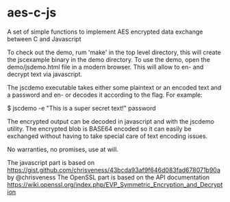 # aes-c-js
A set of simple functions to implement AES encrypted data exchange between C and Javascript

To check out the demo, rum 'make' in the top level directory, this will create the jscexample binary in the demo directory. To use the demo, open the demo/jsdemo.html file in a modern browser. This will allow to en- and decrypt text via javascript.

The jscdemo executable takes either some plaintext or an encoded text and a password and en- or decodes it according to the flag. For example:

$ jscdemo -e "This is a super secret text!" password

The encrypted output can be decoded in javascript and with the jscdemo utility. The encrypted blob is BASE64 encoded so it can easily be exchanged without having to take special care of text encoding issues.

No warranties, no promises, use at will.

The javascript part is based on https://gist.github.com/chrisveness/43bcda93af9f646d083fad678071b90a by @chrisveness 
The OpenSSL part is based on the API documentation https://wiki.openssl.org/index.php/EVP_Symmetric_Encryption_and_Decryption
